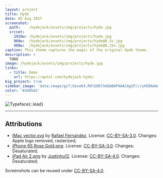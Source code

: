 ```yaml
---
layout: project
title: Hyde
date: 05 Aug 2017
screenshot:
  path:    /hydejack/assets/img/projects/hyde.jpg
  srcset:
    1920w: /hydejack/assets/img/projects/hyde.jpg
    960w:  /hydejack/assets/img/projects/hyde@0,5x.jpg
    480w:  /hydejack/assets/img/projects/hyde@0,25x.jpg
caption: This theme captures the magic of the original Hyde theme.
description: >
  TODO
image: /hydejack/assets/img/projects/hyde.jpg
links:
  - title: Demo
    url: https://qwtel.com/hydejack-hyde/
big_project: true
sidebar_image: 'data:image/gif;base64,R0lGODlhAQABAPAAACAgIP///yH5BAAAAAAALAAAAAABAAEAAAICRAEAOw=='
color: '#268bd2'
---
```


![Typeface](/hydejack/assets/img/hyde-1.jpg){:.lead}

***

## Attributions
* [IMac vector.svg](https://commons.wikimedia.org/wiki/File:IMac_vector.svg)
  by [Rafael Fernandez](https://commons.wikimedia.org/wiki/User:TheGoldenBox).
  License: [CC-BY-SA-3.0]. Changes: Apple logo removed, rasterized;
* [iPhone 6S Rose Gold.png](https://commons.wikimedia.org/wiki/File:IPhone_6S_Rose_Gold.png).
  License: [CC-BY-SA-3.0]. Changes: Desaturated;
* [iPad Air 2.png](https://commons.wikimedia.org/wiki/File:IPad_Air_2.png)
  by [Justinhu12](https://commons.wikimedia.org/wiki/User:Justinhu12).
  License: [CC-BY-SA-4.0]. Changes: Desaturated;

Screenshots can be reused under [CC-BY-SA-4.0].

[CC-BY-SA-4.0]: https://creativecommons.org/licenses/by-sa/4.0/
[CC-BY-SA-3.0]: https://creativecommons.org/licenses/by-sa/3.0/
